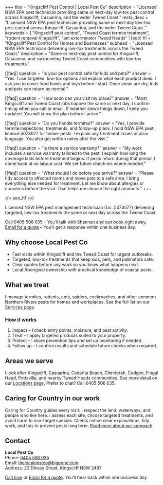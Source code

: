 +++
title = "Kingscliff Pest Control | Local Pest Co"
description = "Licensed NSW EPA pest technician providing same or next-day low-tox pest control across Kingscliff, Casuarina, and the wider Tweed Coast."
meta_desc = "Licensed NSW EPA pest technician providing same or next-day low-tox pest control across Kingscliff, Casuarina, and the wider Tweed Coast."
keywords = [
  "Kingscliff pest control",
  "Tweed Coast termite treatment",
  "rodent removal Kingscliff",
  "ant exterminator Tweed Heads"
]
[seo]
h1 = "Kingscliff Pest Control for Homes and Businesses"
subhead = "Licensed NSW EPA technician delivering low-tox treatments across the Tweed Coast."
description = "Same or next-day pest control for Kingscliff, Casuarina, and surrounding Tweed Coast communities with low-tox treatments."

[[faq]]
question = "Is your pest control safe for kids and pets?"
answer = "Yes. I use targeted, low-tox options and explain what each product does. I ask you to cover food bowls and toys before I start. Once areas are dry, kids and pets can return as normal."

[[faq]]
question = "How soon can you visit my place?"
answer = "Most Kingscliff and Tweed Coast jobs happen the same or next day. I confirm timing when you call or email. If weather slows things down, I keep you updated. You will know the plan before I arrive."

[[faq]]
question = "Do you handle termites?"
answer = "Yes, I provide termite inspections, treatments, and follow-up plans. I hold NSW EPA pest licence 5073077 for timber pests. I explain any treatment zones in plain language. You also get written notes after the visit."

[[faq]]
question = "Is there a service warranty?"
answer = "My work includes a service warranty tailored to the pest. I explain how long the coverage lasts before treatment begins. If pests return during that period, I come back at no labour cost. We set future check-ins where needed."

[[faq]]
question = "What should I do before you arrive?"
answer = "Please tidy access to affected rooms and move pets to a safe area. I bring everything else needed for treatment. Let me know about allergies or concerns before the visit. That helps me choose the right products."
+++

{{< seo_h1 >}}

Licensed NSW EPA pest management technician (Lic. 5073077) delivering targeted, low-tox treatments the same or next day across the Tweed Coast.

[Call 0405 508 035](tel:0405508035) – You’ll talk with Shannon and can book right away.  
[Email for a quote](mailto:thelocalpestco@bigpond.com) – You’ll get a response within one business day.

## Why choose Local Pest Co

- Fast visits within Kingscliff and the Tweed Coast for urgent outbreaks.
- Targeted, low-tox treatments that keep kids, pets, and pollinators safe.
- Clear quotes before any work so you know what happens next.
- Local Aboriginal ownership with practical knowledge of coastal pests.

## What we treat

I manage termites, rodents, ants, spiders, cockroaches, and other common Northern Rivers pests for homes and workplaces. See the full list on our [Services page](/services/).

### How it works

1. Inspect – I check entry points, moisture, and pest activity.
2. Treat – I apply targeted products suited to your property.
3. Protect – I share prevention tips and set up monitoring if needed.
4. Follow up – I confirm results and schedule future checks when required.

## Areas we serve

I look after Kingscliff, Casuarina, Cabarita Beach, Chinderah, Cudgen, Fingal Head, Pottsville, and nearby Tweed Heads communities. See more detail on our [Locations page](/locations/). Prefer to chat? Call 0405 508 035.

## Caring for Country in our work

Caring for Country guides every visit: I respect the land, waterways, and people who live here. I assess each site, choose targeted treatments, and avoid harm to non-target species. Clients notice clear explanations, tidy work, and tips to prevent pests long term. [Read more about our approach](/about/).

## Contact

**Local Pest Co**  
Phone: [0405 508 035](tel:0405508035)  
Email: [thelocalpestco@bigpond.com](mailto:thelocalpestco@bigpond.com)  
Address: 23 Dinsey Street, Kingscliff NSW 2487

[Call now](tel:0405508035) or [Email for a quote](mailto:thelocalpestco@bigpond.com). You’ll hear back within one business day.

